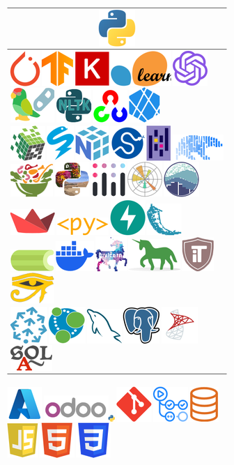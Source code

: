 <div align="left">

| <div align="center">[![Python](./logos/python.svg)](https://www.python.org/)</div> |
|-----------------------------------------------------------------------------------------|
| [![PyTorch](./logos/pytorch.svg)](https://pytorch.org/) [![TensorFlow](./logos/tensorflow.svg)](https://www.tensorflow.org/) [![Keras](./logos/keras.svg)](https://keras.io/) [![ScikitLearn](./logos/sklearn.svg)](https://scikit-learn.org/) [![OpenAI](./logos/openai.svg)](https://platform.openai.com/docs/api-reference/introduction?lang=python) [![LangChain](./logos/langchain.svg)](https://www.langchain.com/) [![NLTK](./logos/nltk.svg)](https://www.nltk.org/) [![OpenCV](./logos/opencv.svg)](https://opencv.org/) [![PyTesseract](./logos/pytesseract.svg)](https://pypi.org/project/pytesseract/) |
| [![CuPy](./logos/cupy.svg)](https://cupy.dev/) [![Numba](./logos/numba.svg)](https://numba.pydata.org/) [![NumPy](./logos/numpy.svg)](https://numpy.org/) [![SciPy](./logos/scipy.svg)](https://www.scipy.org/) [![Pandas](./logos/pandas.svg)](https://pandas.pydata.org/) [![Polars](./logos/polars.svg)](https://www.pola.rs/) [![BeautifulSoup4](./logos/beautifulsoup4.svg)](https://www.crummy.com/software/BeautifulSoup/bs4/doc/) [![Pillow](./logos/pillow.svg)](https://python-pillow.org/) [![Plotly](./logos/plotly.svg)](https://plotly.com/) [![Matplotlib](./logos/matplotlib.svg)](https://matplotlib.org/) [![Seaborn](./logos/seaborn.svg)](https://seaborn.pydata.org/) |
| [![Streamlit](./logos/streamlit.svg)](https://streamlit.io/) [![Pyscript](./logos/pyscript.svg)](https://pyscript.net/) [![FastAPI](./logos/fastapi.svg)](https://fastapi.tiangolo.com/) [![Flask](./logos/flask.svg)](https://flask.palletsprojects.com/en/3.0.x/) [![Celery](./logos/celery.svg)](https://docs.celeryq.dev/en/stable/getting-started/introduction.html) [![DockerPy](./logos/dockerpy.svg)](https://docker-py.readthedocs.io/en/stable/) [![Uvicorn](./logos/uvicorn.svg)](https://www.uvicorn.org/) [![Gunicorn](./logos/gunicorn.svg)](https://gunicorn.org/) [![TRMM](./logos/trmm.svg)](https://github.com/amidaware/tacticalrmm) [![Sphinx](./logos/sphinx.svg)](https://www.sphinx-doc.org/en/master/) |
| [![Pinecone](./logos/pinecone.svg)](https://www.pinecone.io/) [![Neo4j](./logos/neo4j.svg)](https://neo4j.com/) [![MySQL](./logos/mysql.svg)](https://dev.mysql.com/doc/connector-python/en/) [![PostgreSQL](./logos/postgresql.svg)](https://www.psycopg.org/) [![PyODBC](./logos/pyodbc.svg)](https://github.com/mkleehammer/pyodbc/wiki) [![SQLAlchemy](./logos/sqlalchemy.svg)](https://www.sqlalchemy.org/) |
</div>

##
<div align="left">

  [![Azure](./logos/azure.svg)](https://learn.microsoft.com/en-us/azure/azure-portal/)
  [![Odoo](./logos/odoo.svg)](https://www.odoo.com/)<a href="https://www.odoo.com/documentation/15.0/uk/developer/reference/backend.html"><img src="./logos/python.svg" width="15" height="15" alt="Python"></a>
  [![Git](./logos/git.svg)](https://git-scm.com/)
  [![GitHubActions](./logos/githubactions.svg)](https://github.com/features/actions)
  [![SQL](./logos/sql.svg)](https://www.w3schools.com/sql/)
  [![JS](./logos/js.svg)](https://developer.mozilla.org/en-US/docs/Web/JavaScript)
  [![HTML5](./logos/html5.svg)](https://html.spec.whatwg.org/multipage/)
  [![CSS3](./logos/css3.svg)](https://www.w3.org/Style/CSS/Overview.en.html)

</div>
